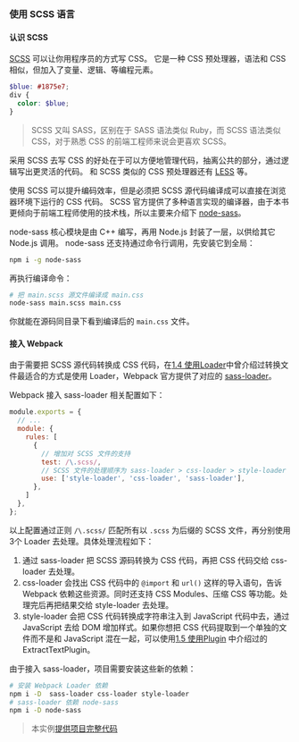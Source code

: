 ### 使用 SCSS 语言

#### 认识 SCSS
[SCSS](http://sass-lang.com) 可以让你用程序员的方式写 CSS。
它是一种 CSS 预处理器，语法和 CSS 相似，但加入了变量、逻辑、等编程元素。
```scss
$blue: #1875e7;　
div {
  color: $blue;
}
```
> SCSS 又叫 SASS，区别在于 SASS 语法类似 Ruby，而 SCSS 语法类似 CSS，对于熟悉 CSS 的前端工程师来说会更喜欢 SCSS。

采用 SCSS 去写 CSS 的好处在于可以方便地管理代码，抽离公共的部分，通过逻辑写出更灵活的代码。
和 SCSS 类似的 CSS 预处理器还有 [LESS](http://lesscss.org) 等。

使用 SCSS 可以提升编码效率，但是必须把 SCSS 源代码编译成可以直接在浏览器环境下运行的 CSS 代码。
SCSS 官方提供了多种语言实现的编译器，由于本书更倾向于前端工程师使用的技术栈，所以主要来介绍下 [node-sass](https://github.com/sass/node-sass)。

node-sass 核心模块是由 C++ 编写，再用 Node.js 封装了一层，以供给其它 Node.js 调用。
node-sass 还支持通过命令行调用，先安装它到全局：
```bash
npm i -g node-sass
```
再执行编译命令：
```bash
# 把 main.scss 源文件编译成 main.css
node-sass main.scss main.css
```
你就能在源码同目录下看到编译后的 `main.css` 文件。

#### 接入 Webpack
由于需要把 SCSS 源代码转换成 CSS 代码，在[1.4 使用Loader](../1入门/1.4使用Loader.md)中曾介绍过转换文件最适合的方式是使用 Loader，Webpack 官方提供了对应的 [sass-loader](https://github.com/webpack-contrib/sass-loader)。

Webpack 接入 sass-loader 相关配置如下：
```js
module.exports = {
  // ...
  module: {
    rules: [
      {
        // 增加对 SCSS 文件的支持
        test: /\.scss/,
        // SCSS 文件的处理顺序为 sass-loader > css-loader > style-loader
        use: ['style-loader', 'css-loader', 'sass-loader'],
      },
    ]
  },
};
```
以上配置通过正则 `/\.scss/` 匹配所有以 `.scss` 为后缀的 SCSS 文件，再分别使用3个 Loader 去处理。具体处理流程如下：

1. 通过 sass-loader 把 SCSS 源码转换为 CSS 代码，再把 CSS 代码交给 css-loader 去处理。
2. css-loader 会找出 CSS 代码中的 `@import` 和 `url()` 这样的导入语句，告诉 Webpack 依赖这些资源。同时还支持 CSS Modules、压缩 CSS 等功能。处理完后再把结果交给 style-loader 去处理。
3. style-loader 会把 CSS 代码转换成字符串注入到 JavaScript 代码中去，通过 JavaScript 去给 DOM 增加样式。如果你想把 CSS 代码提取到一个单独的文件而不是和 JavaScript 混在一起，可以使用[1.5 使用Plugin](../1入门/1.5使用Plugin.md) 中介绍过的 ExtractTextPlugin。

由于接入 sass-loader，项目需要安装这些新的依赖：
```bash
# 安装 Webpack Loader 依赖
npm i -D  sass-loader css-loader style-loader
# sass-loader 依赖 node-sass
npm i -D node-sass
```

> 本实例[提供项目完整代码](http://webpack.wuhaolin.cn/3.4使用SCSS语言.zip)

